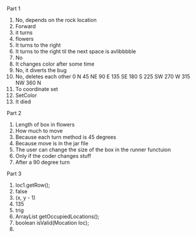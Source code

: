 Part 1
1.  No, depends on the rock location
2.  Forward
3.  it turns
4.  flowers
5.  It turns to the right
6.  It turns to the right til the next space is avlibbbble
7.  No
8.  It changes color after some time
9.  No, it diverts the bug
10. No, deletes each other 0 N 45 NE 90 E 135 SE 180 S 225 SW 270 W 315 NW 360 N
11. To coordinate set
12. SetColor
13. It died


Part 2
1.  Length of box in flowers
2.  How much to move
3.  Because each turn method is 45 degrees
4.  Because move is in the jar file
5.  The user can change the size of the box in the runner functuion
6.  Only if the coder changes stuff
7.  After a 90 degree turn


Part 3
1.  loc1.getRow();
2.  false
3.  (x, y - 1)
4.  135
5.  trig
1.  ArrayList<Location> getOccupiedLocations();
2.  boolean isValid(Mocation loc);
3.  